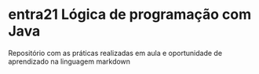 # entra21 Lógica de programação com Java
Repositório com as práticas realizadas em aula e oportunidade de aprendizado na linguagem markdown
